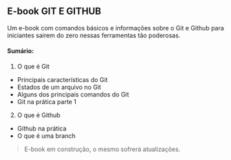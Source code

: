 ## E-book GIT E GITHUB

Um e-book com comandos básicos e informações sobre o Git e Github para iniciantes sairem do zero nessas ferramentas tão poderosas.

#### Sumário:
1. O que é Git
  - Principais características do Git
  - Estados de um arquivo no Git
  - Alguns dos principais comandos do Git
  - Git na prática parte 1
2. O que é Github
  - Github na prática
  - O que é uma branch

> E-book em construção, o mesmo sofrerá atualizações.
